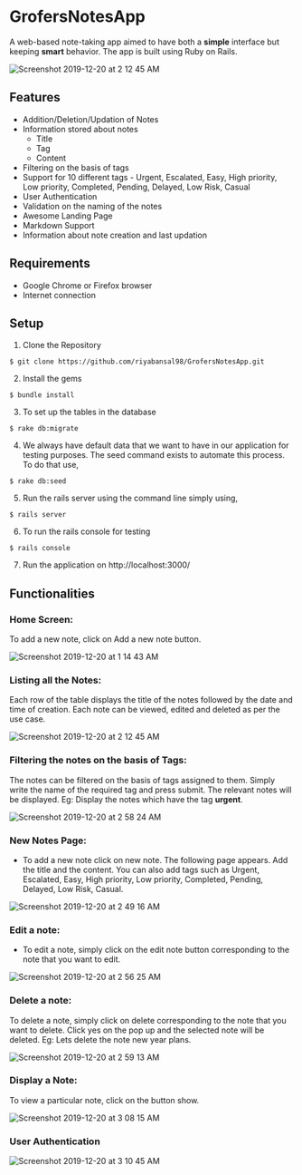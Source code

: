 # GrofersNotesApp

A web-based note-taking app aimed to have both a **simple** interface but keeping **smart** behavior.
The app is built using Ruby on Rails. 

![Screenshot 2019-12-20 at 2 12 45 AM](https://user-images.githubusercontent.com/35702912/71208086-4e456700-22ce-11ea-8e3a-7612bb466c20.png)


## Features
- Addition/Deletion/Updation of Notes
- Information stored about notes
  - Title
  - Tag
  - Content
- Filtering on the basis of tags
- Support for 10 different tags - Urgent, Escalated, Easy, High priority, Low priority, Completed, Pending, Delayed, Low Risk, Casual
- User Authentication
- Validation on the naming of the notes
- Awesome Landing Page
- Markdown Support
- Information about note creation and last updation

## Requirements

- Google Chrome or Firefox browser
- Internet connection

## Setup

1. Clone the Repository

```
$ git clone https://github.com/riyabansal98/GrofersNotesApp.git
```

2. Install the gems
```
$ bundle install
```
3. To set up the tables in the database
```
$ rake db:migrate
```
4. We always have default data that we want to have in our application for testing purposes. The seed command exists to automate this process. To do that use, 
```
$ rake db:seed
```
5. Run  the rails server using the command line simply using,
```
$ rails server
```
6. To run the rails console for testing
```
$ rails console
```
7. Run the application on http://localhost:3000/
## Functionalities

### Home Screen: 
To add a new note, click on Add a new note button.  

![Screenshot 2019-12-20 at 1 14 43 AM](https://user-images.githubusercontent.com/35702912/71210603-41774200-22d3-11ea-9f43-9318fbebf217.png)

### Listing all the Notes:
Each row of the table displays the title of the notes followed by the date and time of creation. Each note can be viewed, edited and deleted as per the use case. 

![Screenshot 2019-12-20 at 2 12 45 AM](https://user-images.githubusercontent.com/35702912/71208086-4e456700-22ce-11ea-8e3a-7612bb466c20.png)
### Filtering the notes on the basis of Tags:
The notes can be filtered on the basis of tags assigned to them. Simply write the name of the required tag and press submit. The relevant notes will be displayed.
Eg: Display the notes which have the tag **urgent**.

![Screenshot 2019-12-20 at 2 58 24 AM](https://user-images.githubusercontent.com/35702912/71211570-6ff61c80-22d5-11ea-87a7-ca7fa7c4fbd8.png)

### New Notes Page: 
- To add a new note click on new note. The following page appears. Add the title and the content. You can also add tags such as Urgent, Escalated, Easy, High priority, Low priority, Completed, Pending, Delayed, Low Risk, Casual.

![Screenshot 2019-12-20 at 2 49 16 AM](https://user-images.githubusercontent.com/35702912/71210790-b2b6f500-22d3-11ea-9b87-99e202870f85.png)
### Edit a note:
- To edit a note, simply click on the edit note button corresponding to the note that you want to edit. 

![Screenshot 2019-12-20 at 2 56 25 AM](https://user-images.githubusercontent.com/35702912/71211084-61f3cc00-22d4-11ea-87ca-df6da4ee8469.png)
### Delete a note:
To delete a note, simply click on delete corresponding to the note that you want to delete.
Click yes on the pop up and the selected note will be deleted. 
Eg: Lets delete the note new year plans. 

![Screenshot 2019-12-20 at 2 59 13 AM](https://user-images.githubusercontent.com/35702912/71211304-dfb7d780-22d4-11ea-99ab-3c1fb52c3e89.png)

### Display a Note:
To view a particular note, click on the button show. 

![Screenshot 2019-12-20 at 3 08 15 AM](https://user-images.githubusercontent.com/35702912/71211901-26f29800-22d6-11ea-9ff6-2020b44e7d64.png)

### User Authentication

![Screenshot 2019-12-20 at 3 10 45 AM](https://user-images.githubusercontent.com/35702912/71212031-7d5fd680-22d6-11ea-92ae-f20aa857b19c.png)
